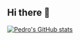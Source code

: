 ## Hi there 👋

[![Pedro's GitHub stats](https://github-readme-stats.vercel.app/api?username=batistaco-pedro&hide=stars)](https://github.com/batistaco-pedro/github-readme-stats)

<!--
**BatistaCo-Pedro/BatistaCo-Pedro** is a ✨ _special_ ✨ repository because its `README.md` (this file) appears on your GitHub profile.

Here are some ideas to get you started:

- 🔭 I’m currently working on ...
- 🌱 I’m currently learning ...
- 👯 I’m looking to collaborate on ...
- 🤔 I’m looking for help with ...
- 💬 Ask me about ...
- 📫 How to reach me: ...
- 😄 Pronouns: ...
- ⚡ Fun fact: ...
-->
